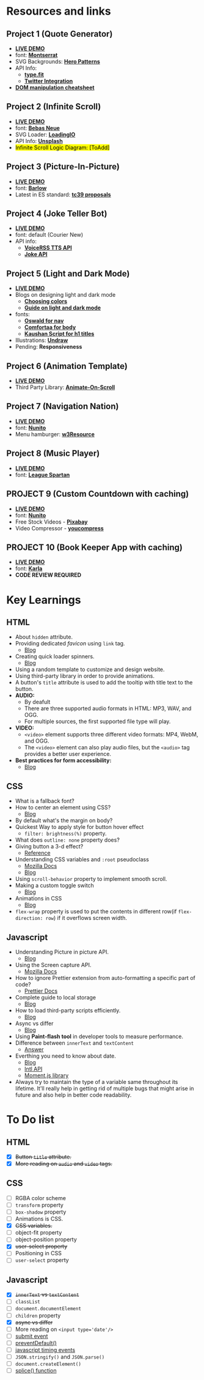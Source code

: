 # Resources and links

## Project 1 (Quote Generator)

- **[LIVE DEMO](https://mandy8055.github.io/web_handsOn/quote-generator/index.html)**
- font: **[Montserrat](https://fonts.google.com/specimen/Montserrat?query=montser)**
- SVG Backgrounds: **[Hero Patterns](https://heropatterns.com/)**
- API Info:
  - **[type.fit](https://type.fit/)**
  - **[Twitter Integration](https://developer.twitter.com/en/docs/twitter-for-websites/tweet-button/guides/web-intent)**
- **[DOM manipulation cheatsheet](https://htmldom.dev/)**

## Project 2 (Infinite Scroll)

- **[LIVE DEMO](https://mandy8055.github.io/web_handsOn/infinite-scroll/index.html)**
- font: **[Bebas Neue](https://fonts.google.com/specimen/Bebas+Neue?query=Bebas)**
- SVG Loader: **[LoadingIO](https://loading.io/)**
- API Info: **[Unsplash](https://unsplash.com/documentation)**
- <mark style="background-color: yellow">Infinite Scroll Logic Diagram: [ToAdd]</mark>

## Project 3 (Picture-In-Picture)

- **[LIVE DEMO](https://mandy8055.github.io/web_handsOn/picture-in-picture/index.html)**
- font: **[Barlow](https://fonts.google.com/specimen/Barlow)**
- Latest in ES standard: **[tc39 proposals](https://github.com/tc39/proposals)**

## Project 4 (Joke Teller Bot)

- **[LIVE DEMO](https://mandy8055.github.io/web_handsOn/joke-teller-bot/index.html)**
- font: default (Courier New)
- API info:
  - **[VoiceRSS TTS API](https://www.voicerss.org/api/)**
  - **[Joke API](https://sv443.net/jokeapi/v2/)**

## Project 5 (Light and Dark Mode)

- **[LIVE DEMO](https://mandy8055.github.io/web_handsOn/light-dark-mode/index.html)**
- Blogs on designing light and dark mode
  - **[Choosing colors](https://blog.prototypr.io/how-to-design-a-dark-theme-for-your-android-app-3daeb264637)**
  - **[Guide on light and dark mode](https://css-tricks.com/a-complete-guide-to-dark-mode-on-the-web/)**
- fonts:
  - **[Oswald for nav](https://fonts.google.com/specimen/Oswald)**
  - **[Comfortaa for body](https://fonts.google.com/specimen/Comfortaa)**
  - **[Kaushan Script for h1 titles](https://fonts.google.com/specimen/Kaushan+Script)**
- Illustrations: **[Undraw](https://undraw.co/illustrations)**
- Pending: **Responsiveness**

## Project 6 (Animation Template)

- **[LIVE DEMO](https://mandy8055.github.io/web_handsOn/animated-template/index.html)**
- Third Party Library: **[Animate-On-Scroll](https://michalsnik.github.io/aos/)**

## Project 7 (Navigation Nation)

- **[LIVE DEMO](https://mandy8055.github.io/web_handsOn/navigation-nation/index.html)**
- font: **[Nunito](https://fonts.google.com/specimen/Nunito?query=Nunito)**
- Menu hamburger: **[w3Resource](https://www.w3schools.com/howto/howto_css_menu_icon.asp)**

## Project 8 (Music Player)

- **[LIVE DEMO](https://mandy8055.github.io/web_handsOn/music-player/index.html)**
- font: **[League Spartan](https://fonts.google.com/specimen/League+Spartan)**

## PROJECT 9 (Custom Countdown with caching)

- **[LIVE DEMO](https://mandy8055.github.io/web_handsOn/custom-countdown/index.html)**
- font: **[Nunito](https://fonts.google.com/specimen/Nunito?query=Nunito)**
- Free Stock Videos - **[Pixabay](https://pixabay.com/videos/)**
- Video Compressor - **[youcompress](https://www.youcompress.com/)**

## PROJECT 10 (Book Keeper App with caching)

- **[LIVE DEMO](https://mandy8055.github.io/web_handsOn/book-keeper/index.html)**
- font: **[Karla](https://fonts.google.com/specimen/Karla)**
- **CODE REVIEW REQUIRED**

# Key Learnings

## HTML

- About `hidden` attribute.
- Providing dedicated _favicon_ using `link` tag.
  - [Blog](https://css-tricks.com/favicons-next-to-external-links/)
- Creating quick loader spinners.
  - [Blog](https://www.w3schools.com/howto/howto_css_loader.asp)
- Using a random template to customize and design website.
- Using third-party library in order to provide animations.
- A button's `title` attribute is used to add the tooltip with title text to the button.
- **AUDIO:**
  - By deafult <audio> player has no visual representation and is invisible. Adding the `controls` attribute makes it visible.
  - There are three supported audio formats in HTML: MP3, WAV, and OGG.
  - For multiple sources, the first supported file type will play.
- **VIDEO:**
  - `<video>` element supports three different video formats: MP4, WebM, and OGG.
  - The `<video>` element can also play audio files, but the `<audio>` tag provides a better user experience.
- **Best practices for form accessibility:**
  - [Blog](https://developer.mozilla.org/en-US/docs/Web/Accessibility/ARIA/forms/Basic_form_hints)

## CSS

- What is a fallback font?
- How to center an element using CSS?
  - [Blog](https://css-tricks.com/centering-css-complete-guide/)
- By default what's the margin on body?
- Quickest Way to apply style for button hover effect
  - `filter: brightness(%)` property.
- What does `outline: none` property does?
- Giving button a 3-d effect?
  - [Reference](https://github.com/mandy8055/web_handsOn/blob/main/picture-in-picture/style.css)
- Understanding CSS variables and `:root` pseudoclass
  - [Mozilla Docs](https://developer.mozilla.org/en-US/docs/Web/CSS/Using_CSS_custom_properties)
  - [Blog](https://css-tricks.com/a-complete-guide-to-custom-properties/)
- Using `scroll-behavior` property to implement smooth scroll.
- Making a custom toggle switch
  - [Blog](https://www.w3schools.com/howto/howto_css_switch.asp)
- Animations in CSS
  - [Blog](https://css-tricks.com/almanac/properties/a/animation/)
- `flex-wrap` property is used to put the contents in different row(if `flex-direction: row`) if it overflows screen width.

## Javascript

- Understanding Picture in picture API.
  - [Blog](https://css-tricks.com/an-introduction-to-the-picture-in-picture-web-api/)
- Using the Screen capture API.
  - [Mozilla Docs](https://developer.mozilla.org/en-US/docs/Web/API/Screen_Capture_API/Using_Screen_Capture)
- How to ignore Prettier extension from auto-formatting a specific part of code?
  - [Prettier Docs](https://prettier.io/docs/en/ignore.html)
- Complete guide to local storage
  - [Blog](https://blog.logrocket.com/localstorage-javascript-complete-guide/)
- How to load third-party scripts efficiently.
  - [Blog](https://web.dev/optimizing-content-efficiency-loading-third-party-javascript/)
- Async vs differ
  - [Blog](https://web.dev/optimizing-content-efficiency-loading-third-party-javascript/#use-async-or-defer)
- Using **Paint-flash tool** in developer tools to measure performance.
- Difference between `innerText` and `textContent`
  - [Answer](https://stackoverflow.com/a/35213639/19090048)
- Everthing you need to know about date.
  - [Blog](https://css-tricks.com/everything-you-need-to-know-about-date-in-javascript/)
  - [Intl API](https://www.freecodecamp.org/news/how-to-get-started-with-internationalization-in-javascript-c09a0d2cd834/)
  - [Moment.js library](https://momentjs.com/docs/#/parsing/unix-timestamp-milliseconds/)
- Always try to maintain the type of a variable same throughout its lifetime. It'll really help in getting rid of multiple bugs that might arise in future and also help in better code readability.

# To Do list

## HTML

- [x] ~~Button `title` attribute.~~
- [x] ~~More reading on `audio` and `video` tags.~~

## CSS

- [ ] RGBA color scheme
- [ ] `transform` property
- [ ] `box-shadow` property
- [ ] Animations is CSS.
- [x] ~~CSS variables.~~
- [ ] object-fit property
- [ ] object-position property
- [x] ~~user-select property~~
- [ ] Positioning in CSS
- [ ] `user-select` property

## Javascript

- [x] ~~`innerText` vs `textContent`~~
- [ ] `classList`
- [ ] `document.documentElement`
- [ ] `children` property
- [x] ~~async vs differ~~
- [ ] More reading on `<input type='date'/>`
- [ ] [submit event](https://developer.mozilla.org/en-US/docs/Web/API/HTMLFormElement/submit_event)
- [ ] [preventDefault()](https://www.w3schools.com/jsref/event_preventdefault.asp)
- [ ] [javascript timing events](https://www.w3schools.com/js/js_timing.asp)
- [ ] `JSON.stringify()` and `JSON.parse()`
- [ ] `document.createElement()`
- [ ] [splice() function](https://developer.mozilla.org/en-US/docs/Web/JavaScript/Reference/Global_Objects/Array/splice)
